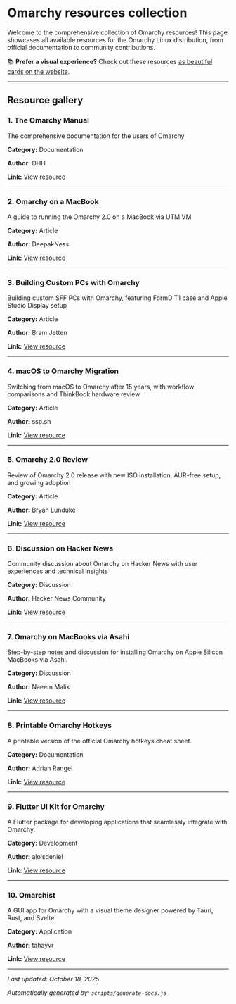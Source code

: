 # Omarchy resources collection

Welcome to the comprehensive collection of Omarchy resources! This page showcases all available resources for the Omarchy Linux distribution, from official documentation to community contributions.

📚 **Prefer a visual experience?** Check out these resources [as beautiful cards on the website](https://omarchy.deepakness.com/resources).

---

## Resource gallery

### 1. The Omarchy Manual

The comprehensive documentation for the users of Omarchy

**Category:** Documentation

**Author:** DHH

**Link:** [View resource](https://learn.omacom.io/2/the-omarchy-manual)

---

### 2. Omarchy on a MacBook

A guide to running the Omarchy 2.0 on a MacBook via UTM VM

**Category:** Article

**Author:** DeepakNess

**Link:** [View resource](https://deepakness.com/blog/omarchy-on-mac-via-utm/)

---

### 3. Building Custom PCs with Omarchy

Building custom SFF PCs with Omarchy, featuring FormD T1 case and Apple Studio Display setup

**Category:** Article

**Author:** Bram Jetten

**Link:** [View resource](https://bramjetten.dev/articles/its-an-exciting-time-to-build-computers-again)

---

### 4. macOS to Omarchy Migration

Switching from macOS to Omarchy after 15 years, with workflow comparisons and ThinkBook hardware review

**Category:** Article

**Author:** ssp.sh

**Link:** [View resource](https://www.ssp.sh/blog/macbook-to-arch-linux-omarchy/)

---

### 5. Omarchy 2.0 Review

Review of Omarchy 2.0 release with new ISO installation, AUR-free setup, and growing adoption

**Category:** Article

**Author:** Bryan Lunduke

**Link:** [View resource](https://lunduke.substack.com/p/omarchy-20-the-arch-based-hyprland)

---

### 6. Discussion on Hacker News

Community discussion about Omarchy on Hacker News with user experiences and technical insights

**Category:** Discussion

**Author:** Hacker News Community

**Link:** [View resource](https://news.ycombinator.com/item?id=45001434)

---

### 7. Omarchy on MacBooks via Asahi

Step-by-step notes and discussion for installing Omarchy on Apple Silicon MacBooks via Asahi.

**Category:** Discussion

**Author:** Naeem Malik

**Link:** [View resource](https://github.com/basecamp/omarchy/discussions/155)

---

### 8. Printable Omarchy Hotkeys

A printable version of the official Omarchy hotkeys cheat sheet.

**Category:** Documentation

**Author:** Adrian Rangel

**Link:** [View resource](https://acrogenesis.com/omarchy-cheat-sheet/)

---

### 9. Flutter UI Kit for Omarchy

A Flutter package for developing applications that seamlessly integrate with Omarchy.

**Category:** Development

**Author:** aloisdeniel

**Link:** [View resource](https://github.com/aloisdeniel/flutter_omarchy)

---

### 10. Omarchist

A GUI app for Omarchy with a visual theme designer powered by Tauri, Rust, and Svelte.

**Category:** Application

**Author:** tahayvr

**Link:** [View resource](https://github.com/tahayvr/omarchist)


---

*Last updated: October 18, 2025*

*Automatically generated by: `scripts/generate-docs.js`*
